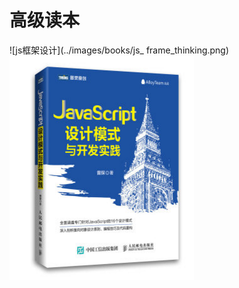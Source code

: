 # 高级读本

![js框架设计](../images/books/js_ frame_thinking.png)    
![js设计模式](../images/books/js_thinking.png)